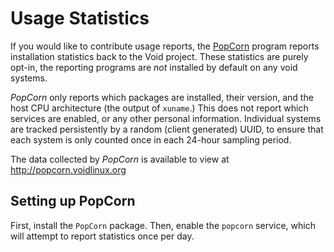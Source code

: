 # Usage Statistics

If you would like to contribute usage reports, the
[PopCorn](https://github.com/the-maldridge/popcorn) program reports installation
statistics back to the Void project. These statistics are purely opt-in, the
reporting programs are *not* installed by default on any void systems.

*PopCorn* only reports which packages are installed, their version, and the host
CPU architecture (the output of `xuname`.) This does not report which services
are enabled, or any other personal information. Individual systems are tracked
persistently by a random (client generated) UUID, to ensure that each system is
only counted once in each 24-hour sampling period.

The data collected by *PopCorn* is available to view at
<http://popcorn.voidlinux.org>

## Setting up PopCorn

First, install the `PopCorn` package. Then, enable the `popcorn` service, which
will attempt to report statistics once per day.
